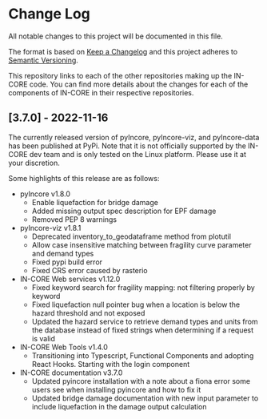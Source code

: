 # Change Log

All notable changes to this project will be documented in this file.

The format is based on [Keep a Changelog](http://keepachangelog.com/) and this project adheres to [Semantic Versioning](http://semver.org/).

This repository links to each of the other repositories making up the IN-CORE code. You can find more details about the changes for  each of the components of IN-CORE in their respective repositories.

## [3.7.0] - 2022-11-16

The currently released version of pyIncore, pyIncore-viz, and pyIncore-data has been published at PyPi. Note that it is not officially supported by the IN-CORE dev team and is only tested on the Linux platform. Please use it at your discretion. 

Some highlights of this release are as follows:
- pyIncore v1.8.0
  - Enable liquefaction for bridge damage 
  - Added missing output spec description for EPF damage
  - Removed PEP 8 warnings
- pyIncore-viz v1.8.1
  - Deprecated inventory_to_geodataframe method from plotutil
  - Allow case insensitive matching between fragility curve parameter and demand types 
  - Fixed pypi build error
  - Fixed CRS error caused by rasterio
- IN-CORE Web services v1.12.0
  - Fixed keyword search for fragility mapping: not filtering properly by keyword
  - Fixed liquefaction null pointer bug when a location is below the hazard threshold and not exposed
  - Updated the hazard service to retrieve demand types and units from the database instead of fixed strings when determining if a request is valid
- IN-CORE Web Tools v1.4.0
  - Transitioning into Typescript, Functional Components and adopting React Hooks. Starting with the login component
- IN-CORE documentation v3.7.0
  - Updated pyincore installation with a note about a fiona error some users see when installing pyincore and how to fix it
  - Updated bridge damage documentation with new input parameter to include liquefaction in the damage output calculation

